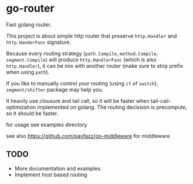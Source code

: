 # go-router

Fast golang router.

This project is about simple http router that preserve `http.Handler` and `http.HanderFunc` signature.

Because every routing strategy (`path.Compile`, `method.Compile`, `segment.Compile`) will produce `http.HandlerFunc` (which is also `http.Handler`), it can be mix with another router (make sure to strip prefix when using `path`).

If you like to manually control your routing (using `if` of `switch`), `segment/shifter` package may help you.

It heavily use clousure and tail call, so it will be faster when tail-cail-optimization implemented on golang. The routing decission is precompute, so it should be faster.

for usage see examples directory

see also https://github.com/payfazz/go-middleware for middleware

## TODO

* More documentation and examples
* Implement host based routing

